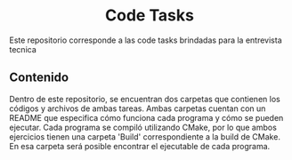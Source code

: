<h1 align="center" id="title">Code Tasks</h1>

<p id="description">Este repositorio corresponde a las code tasks brindadas para la entrevista tecnica</p>

<h2>Contenido</h2>
<p>Dentro de este repositorio, se encuentran dos carpetas que contienen los códigos y archivos de ambas tareas. Ambas carpetas cuentan con un README que especifica cómo funciona cada programa y cómo se pueden ejecutar. Cada programa se compiló utilizando CMake, por lo que ambos ejercicios tienen una carpeta 'Build' correspondiente a la build de CMake. En esa carpeta será posible encontrar el ejecutable de cada programa.</p>
</br>
